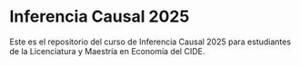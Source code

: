 # Inferencia Causal 2025

Este es el repositorio del curso de Inferencia Causal 2025 para estudiantes de la Licenciatura y Maestría en Economía del CIDE.
